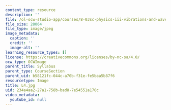 ```yaml
---
content_type: resource
description: ''
file: /ol-ocw-studio-app/courses/8-03sc-physics-iii-vibrations-and-waves-fall-2016/234a4aa227a1758bbad87e54551a170c_L4.jpg
file_size: 28064
file_type: image/jpeg
image_metadata:
  caption: ''
  credit: ''
  image-alt: ''
learning_resource_types: []
license: https://creativecommons.org/licenses/by-nc-sa/4.0/
ocw_type: OCWImage
parent_title: Syllabus
parent_type: CourseSection
parent_uid: b58121fc-044c-a70b-f31e-fe5baa5b87f6
resourcetype: Image
title: L4.jpg
uid: 234a4aa2-27a1-758b-bad8-7e54551a170c
video_metadata:
  youtube_id: null
---
```

